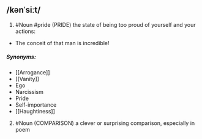 ## /kənˈsiːt/ 
1. #Noun  #pride
(PRIDE)
the state of being too proud of yourself and your actions:

- The conceit of that man is incredible!

##### Synonyms:
- [[Arrogance]]
- [[Vanity]]
- Ego
- Narcissism
- Pride
- Self-importance
- [[Haughtiness]]

2. #Noun
(COMPARISON)
a clever or surprising comparison, especially in poem 